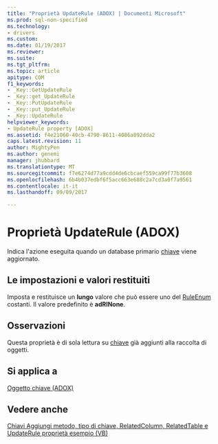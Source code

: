 ```yaml
---
title: "Proprietà UpdateRule (ADOX) | Documenti Microsoft"
ms.prod: sql-non-specified
ms.technology:
- drivers
ms.custom: 
ms.date: 01/19/2017
ms.reviewer: 
ms.suite: 
ms.tgt_pltfrm: 
ms.topic: article
apitype: COM
f1_keywords:
- _Key::GetUpdateRule
- _Key::get_UpdateRule
- _Key::PutUpdateRule
- _Key::put_UpdateRule
- _Key::UpdateRule
helpviewer_keywords:
- UpdateRule property [ADOX]
ms.assetid: f4e21060-40cb-4790-8611-4086a092dda2
caps.latest.revision: 11
author: MightyPen
ms.author: genemi
manager: jhubbard
ms.translationtype: MT
ms.sourcegitcommit: f7e6274d77a9cdd4de6cbcaef559ca99f77b3608
ms.openlocfilehash: 6b4b037edbf6f5acc663e688c2a7cd3a0f7a9561
ms.contentlocale: it-it
ms.lasthandoff: 09/09/2017

---
```

# <a name="updaterule-property-adox"></a>Proprietà UpdateRule (ADOX)
Indica l'azione eseguita quando un database primario [chiave](../../../ado/reference/adox-api/key-object-adox.md) viene aggiornato.  
  
## <a name="settings-and-return-values"></a>Le impostazioni e valori restituiti  
 Imposta e restituisce un **lungo** valore che può essere uno del [RuleEnum](../../../ado/reference/adox-api/ruleenum.md) costanti. Il valore predefinito è **adRINone**.  
  
## <a name="remarks"></a>Osservazioni  
 Questa proprietà è di sola lettura su [chiave](../../../ado/reference/adox-api/key-object-adox.md) già aggiunti alla raccolta di oggetti.  
  
## <a name="applies-to"></a>Si applica a  
 [Oggetto chiave (ADOX)](../../../ado/reference/adox-api/key-object-adox.md)  
  
## <a name="see-also"></a>Vedere anche  
 [Chiavi Aggiungi metodo, tipo di chiave, RelatedColumn, RelatedTable e UpdateRule proprietà esempio (VB)](../../../ado/reference/adox-api/keys-append-method-key-type-relatedcolumn-relatedtable-example-vb.md)
